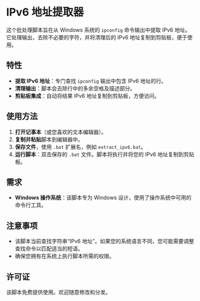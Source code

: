 # IPv6 地址提取器

这个批处理脚本旨在从 Windows 系统的 `ipconfig` 命令输出中提取 IPv6 地址。它处理输出，去除不必要的字符，并将清理后的 IPv6 地址复制到剪贴板，便于使用。

## 特性

- **提取 IPv6 地址**：专门查找 `ipconfig` 输出中包含 IPv6 地址的行。
- **清理输出**：脚本会去除行中的多余空格及描述部分。
- **剪贴板集成**：自动将结果 IPv6 地址复制到剪贴板，方便访问。

## 使用方法

1. **打开记事本**（或您喜欢的文本编辑器）。
2. **复制并粘贴**脚本到编辑器中。
3. **保存文件**，使用 `.bat` 扩展名，例如 `extract_ipv6.bat`。
4. **运行脚本**：双击保存的 `.bat` 文件。脚本将执行并将您的 IPv6 地址复制到剪贴板。

## 需求

- **Windows 操作系统**：该脚本专为 Windows 设计，使用了操作系统中可用的命令行工具。

## 注意事项

- 该脚本当前查找字符串“IPv6 地址”。如果您的系统语言不同，您可能需要调整查找命令以匹配适当的短语。
- 确保您拥有在系统上执行脚本所需的权限。

## 许可证

该脚本免费提供使用。欢迎随意修改和分发。
